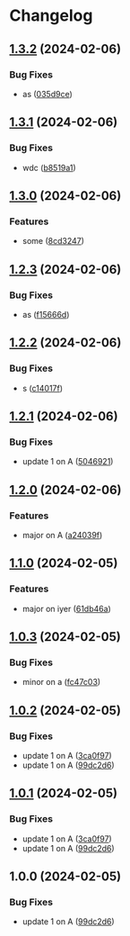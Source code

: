 # Changelog

## [1.3.2](https://github.com/nprashiyer/mtult-helm/compare/iyer-v1.3.1...iyer-v1.3.2) (2024-02-06)


### Bug Fixes

* as ([035d9ce](https://github.com/nprashiyer/mtult-helm/commit/035d9ce2949021bf2be3061318bf953d338214c8))

## [1.3.1](https://github.com/nprashiyer/mtult-helm/compare/iyer-v1.3.0...iyer-v1.3.1) (2024-02-06)


### Bug Fixes

* wdc ([b8519a1](https://github.com/nprashiyer/mtult-helm/commit/b8519a1a6fa19c37da3ab9c3bb425486b6a50454))

## [1.3.0](https://github.com/nprashiyer/mtult-helm/compare/iyer-v1.2.3...iyer-v1.3.0) (2024-02-06)


### Features

* some ([8cd3247](https://github.com/nprashiyer/mtult-helm/commit/8cd3247b7aa29108fca337afc65d838874a00337))

## [1.2.3](https://github.com/nprashiyer/mtult-helm/compare/iyer-v1.2.2...iyer-v1.2.3) (2024-02-06)


### Bug Fixes

* as ([f15666d](https://github.com/nprashiyer/mtult-helm/commit/f15666d3a301830a41bece078fa4ee660546da9a))

## [1.2.2](https://github.com/nprashiyer/mtult-helm/compare/iyer-v1.2.1...iyer-v1.2.2) (2024-02-06)


### Bug Fixes

* s ([c14017f](https://github.com/nprashiyer/mtult-helm/commit/c14017f0e8a5357660d0aa2a7b332daf131ac1fb))

## [1.2.1](https://github.com/nprashiyer/mtult-helm/compare/iyer-v1.2.0...iyer-v1.2.1) (2024-02-06)


### Bug Fixes

* update 1 on A ([5046921](https://github.com/nprashiyer/mtult-helm/commit/504692133ce22ef4f998c1ec04863287e5f56d76))

## [1.2.0](https://github.com/nprashiyer/mtult-helm/compare/iyer-v1.1.0...iyer-v1.2.0) (2024-02-06)


### Features

* major on A ([a24039f](https://github.com/nprashiyer/mtult-helm/commit/a24039fc93ee6c8e11364796eed4896ad0933d57))

## [1.1.0](https://github.com/nprashiyer/mtult-helm/compare/iyer-v1.0.3...iyer-v1.1.0) (2024-02-05)


### Features

* major on iyer ([61db46a](https://github.com/nprashiyer/mtult-helm/commit/61db46ae05b22d7939dce09fb26d55365bcb4689))

## [1.0.3](https://github.com/nprashiyer/mtult-helm/compare/iyer-v1.0.2...iyer-v1.0.3) (2024-02-05)


### Bug Fixes

* minor on a ([fc47c03](https://github.com/nprashiyer/mtult-helm/commit/fc47c031a9e55048acb149931ed9a5002ac23194))

## [1.0.2](https://github.com/nprashiyer/mtult-helm/compare/iyer-v1.0.1...iyer-v1.0.2) (2024-02-05)


### Bug Fixes

* update 1 on A ([3ca0f97](https://github.com/nprashiyer/mtult-helm/commit/3ca0f9790599ac8c3d38fcf76be888aaeb6e61d6))
* update 1 on A ([99dc2d6](https://github.com/nprashiyer/mtult-helm/commit/99dc2d66c7ee82ec10e6f40a49bd3d3d2bed0d66))

## [1.0.1](https://github.com/nprashiyer/mtult-helm/compare/iyer-v1.0.0...iyer-v1.0.1) (2024-02-05)


### Bug Fixes

* update 1 on A ([3ca0f97](https://github.com/nprashiyer/mtult-helm/commit/3ca0f9790599ac8c3d38fcf76be888aaeb6e61d6))
* update 1 on A ([99dc2d6](https://github.com/nprashiyer/mtult-helm/commit/99dc2d66c7ee82ec10e6f40a49bd3d3d2bed0d66))

## 1.0.0 (2024-02-05)


### Bug Fixes

* update 1 on A ([99dc2d6](https://github.com/nprashiyer/mtult-helm/commit/99dc2d66c7ee82ec10e6f40a49bd3d3d2bed0d66))
